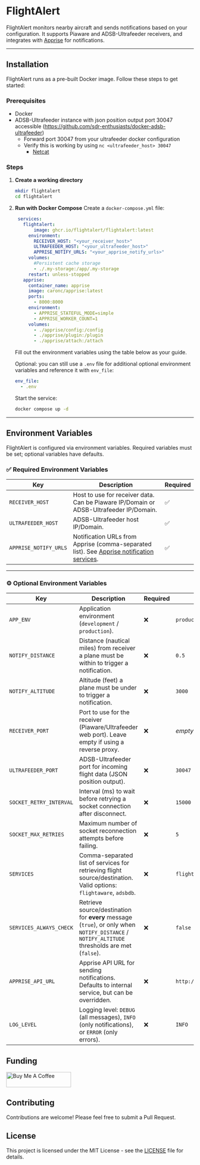 

# FlightAlert

FlightAlert monitors nearby aircraft and sends notifications based on your configuration.
It supports Piaware and ADSB-Ultrafeeder receivers, and integrates with [Apprise](https://github.com/caronc/apprise) for notifications.

---

## Installation

FlightAlert runs as a pre-built Docker image. Follow these steps to get started:

### Prerequisites

- Docker
- ADSB-Ultrafeeder instance with json position output port 30047 accessible (https://github.com/sdr-enthusiasts/docker-adsb-ultrafeeder)
	- Forward port 30047 from your ultrafeeder docker configuration
	- Verify this is working by using `nc <ultrafeeder_host> 30047`
		- [Netcat](https://netcat.sourceforge.net/)

### Steps

1. **Create a working directory**

   ```bash
   mkdir flightalert
   cd flightalert
   ```

2. **Run with Docker Compose**
   Create a `docker-compose.yml` file:

   ```yaml
    services:
      flightalert:
          image: ghcr.io/flightalert/flightalert:latest
        environment:
          RECEIVER_HOST: "<your_receiver_host>"
          ULTRAFEEDER_HOST: "<your_ultrafeeder_host>"
          APPRISE_NOTIFY_URLS: "<your_apprise_notify_urls>"
        volumes:
          #Persistent cache storage
          - ./.my-storage:/app/.my-storage
        restart: unless-stopped
      apprise:
        container_name: apprise
        image: caronc/apprise:latest
        ports:
          - 8000:8000
        environment:
          - APPRISE_STATEFUL_MODE=simple
          - APPRISE_WORKER_COUNT=1
        volumes:
          - ./apprise/config:/config
          - ./apprise/plugin:/plugin
          - ./apprise/attach:/attach

   ```

   Fill out the environment variables using the table below as your guide.

   Optional: you can still use a `.env` file for additional optional environment variables and reference it with `env_file`:

   ```yaml
   env_file:
     - .env
   ```

   Start the service:

   ```bash
   docker compose up -d
   ```

---

## Environment Variables

FlightAlert is configured via environment variables. Required variables must be set; optional variables have defaults.

### ✅ Required Environment Variables

| Key                   | Description                                                                                                                                               | Required |
| --------------------- | --------------------------------------------------------------------------------------------------------------------------------------------------------- | -------- |
| `RECEIVER_HOST`       | Host to use for receiver data. Can be Piaware IP/Domain or ADSB-Ultrafeeder IP/Domain.                                                                    | ✅        |
| `ULTRAFEEDER_HOST`    | ADSB-Ultrafeeder host IP/Domain.                                                                                                                          | ✅        |
| `APPRISE_NOTIFY_URLS` | Notification URLs from Apprise (comma-separated list). See [Apprise notification services](https://github.com/caronc/apprise/wiki#notification-services). | ✅        |

---

### ⚙️ Optional Environment Variables

| Key                     | Description                                                                                                                                  | Required | Default                        |
| ----------------------- | -------------------------------------------------------------------------------------------------------------------------------------------- | -------- | ------------------------------ |
| `APP_ENV`               | Application environment (`development` / `production`).                                                                                      | ❌        | `production`                   |
| `NOTIFY_DISTANCE`       | Distance (nautical miles) from receiver a plane must be within to trigger a notification.                                                    | ❌        | `0.5`                          |
| `NOTIFY_ALTITUDE`       | Altitude (feet) a plane must be under to trigger a notification.                                                                             | ❌        | `3000`                         |
| `RECEIVER_PORT`         | Port to use for the receiver (Piaware/Ultrafeeder web port). Leave empty if using a reverse proxy.                                           | ❌        | *empty*                        |
| `ULTRAFEEDER_PORT`      | ADSB-Ultrafeeder port for incoming flight data (JSON position output).                                                                       | ❌        | `30047`                        |
| `SOCKET_RETRY_INTERVAL` | Interval (ms) to wait before retrying a socket connection after disconnect.                                                                  | ❌        | `15000`                        |
| `SOCKET_MAX_RETRIES`    | Maximum number of socket reconnection attempts before failing.                                                                               | ❌        | `5`                            |
| `SERVICES`              | Comma-separated list of services for retrieving flight source/destination. Valid options: `flightaware`, `adsbdb`.                           | ❌        | `flightaware`                  |
| `SERVICES_ALWAYS_CHECK` | Retrieve source/destination for **every** message (`true`), or only when `NOTIFY_DISTANCE` / `NOTIFY_ALTITUDE` thresholds are met (`false`). | ❌        | `false`                        |
| `APPRISE_API_URL`       | Apprise API URL for sending notifications. Defaults to internal service, but can be overridden.                                              | ❌        | `http://localhost:8000/notify` |
| `LOG_LEVEL`             | Logging level: `DEBUG` (all messages), `INFO` (only notifications), or `ERROR` (only errors).                                                | ❌        | `INFO`                         |

## Funding

<a href="https://www.buymeacoffee.com/sportsreport2" target="_blank"><img src="https://cdn.buymeacoffee.com/buttons/default-blue.png" alt="Buy Me A Coffee" height="41" width="174"></a>

## Contributing

Contributions are welcome! Please feel free to submit a Pull Request.

## License

This project is licensed under the MIT License - see the [LICENSE](LICENSE.md)  file for details.
